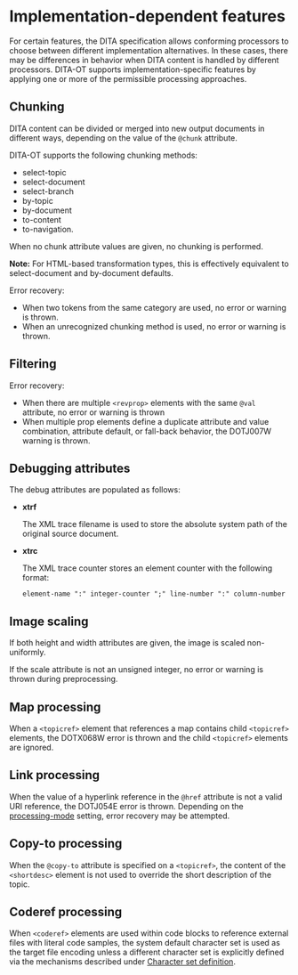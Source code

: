 # Implementation-dependent features

For certain features, the DITA specification allows conforming processors to choose between different implementation alternatives. In these cases, there may be differences in behavior when DITA content is handled by different processors. DITA-OT supports implementation-specific features by applying one or more of the permissible processing approaches.

## Chunking

DITA content can be divided or merged into new output documents in different ways, depending on the value of the `@chunk` attribute.

DITA-OT supports the following chunking methods:

-   select-topic
-   select-document
-   select-branch
-   by-topic
-   by-document
-   to-content
-   to-navigation.

When no chunk attribute values are given, no chunking is performed.

**Note:** For HTML-based transformation types, this is effectively equivalent to select-document and by-document defaults.

Error recovery:

-   When two tokens from the same category are used, no error or warning is thrown.
-   When an unrecognized chunking method is used, no error or warning is thrown.

## Filtering

Error recovery:

-   When there are multiple `<revprop>` elements with the same `@val` attribute, no error or warning is thrown
-   When multiple prop elements define a duplicate attribute and value combination, attribute default, or fall-back behavior, the DOTJ007W warning is thrown.

## Debugging attributes

The debug attributes are populated as follows:

-   **xtrf**

    The XML trace filename is used to store the absolute system path of the original source document.

-   **xtrc**

    The XML trace counter stores an element counter with the following format:

    ```
    element-name ":" integer-counter ";" line-number ":" column-number
    ```


## Image scaling

If both height and width attributes are given, the image is scaled non-uniformly.

If the scale attribute is not an unsigned integer, no error or warning is thrown during preprocessing.

## Map processing

When a `<topicref>` element that references a map contains child `<topicref>` elements, the DOTX068W error is thrown and the child `<topicref>` elements are ignored.

## Link processing

When the value of a hyperlink reference in the `@href` attribute is not a valid URI reference, the DOTJ054E error is thrown. Depending on the [processing-mode](parameters-base.md#processing-mode) setting, error recovery may be attempted.

## Copy-to processing

When the `@copy-to` attribute is specified on a `<topicref>`, the content of the `<shortdesc>` element is not used to override the short description of the topic.

## Coderef processing

When `<coderef>` elements are used within code blocks to reference external files with literal code samples, the system default character set is used as the target file encoding unless a different character set is explicitly defined via the mechanisms described under [Character set definition](extended-functionality.md#coderef-charset).

